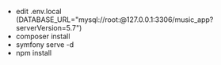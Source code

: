 - edit .env.local (DATABASE_URL="mysql://root:@127.0.0.1:3306/music_app?serverVersion=5.7")
- composer install
- symfony serve -d
- npm install